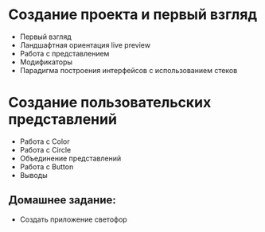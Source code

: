 # Создание проекта и первый взгляд
* Первый взгляд
* Ландшафтная ориентация live preview
* Работа с представлением
* Модификаторы
* Парадигма построения интерфейсов с использованием стеков
 
# Создание пользовательских представлений
* Работа с Color
* Работа с Circle
* Объединение представлений
* Работа с Button
* Выводы

## Домашнее задание: 
* Создать приложение светофор
